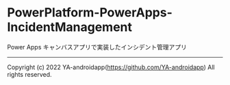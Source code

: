# PowerPlatform-PowerApps-IncidentManagement

Power Apps キャンバスアプリで実装したインシデント管理アプリ

---

Copyright (c) 2022 YA-androidapp(https://github.com/YA-androidapp) All rights reserved.
